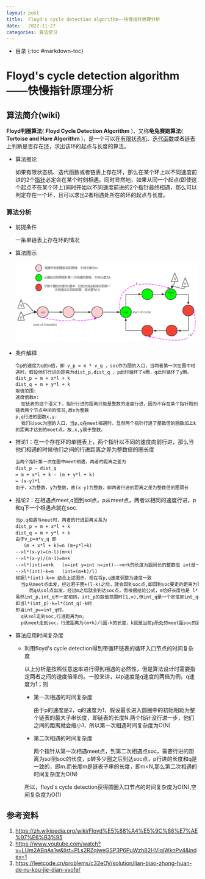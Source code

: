 ```yaml
---
layout: post
title:  Floyd's cycle detection algorithm——快慢指针原理分析
date:   2022-11-27 
categories: 算法学习
---
```

* 目录
{:toc #markdown-toc}

# Floyd's cycle detection algorithm——快慢指针原理分析

## 算法简介(wiki)

**Floyd判圈算法**( **Floyd Cycle Detection Algorithm** )，又称**龟兔赛跑算法**( **Tortoise and Hare Algorithm** )，是一个可以在[有限状态机](https://zh.m.wikipedia.org/wiki/有限状态机)、[迭代函数](https://zh.m.wikipedia.org/wiki/迭代函数)或者[链表](https://zh.m.wikipedia.org/wiki/链表)上判断是否存在[环](https://zh.m.wikipedia.org/wiki/環_(圖論))，求出该环的起点与长度的算法。

* 算法推论

  如果有限状态机、迭代函数或者链表上存在环，那么在某个环上以不同速度前进的2个[指针](https://zh.m.wikipedia.org/wiki/指针_(信息学))必定会在某个时刻相遇。同时显然地，如果从同一个起点(即使这个起点不在某个环上)同时开始以不同速度前进的2个指针最终相遇，那么可以判定存在一个环，且可以求出2者相遇处所在的环的起点与长度。

### 算法分析

* 前提条件

  一条单链表上存在环的情况 

* 算法图示

  <img src="https://raw.githubusercontent.com/hrers/hrers.github.io/gh-pages/_posts/%E7%AE%97%E6%B3%95%E5%AD%A6%E4%B9%A0/2022/11/27/image/FloydCircleDetetionAlgorithmAnalyse.png"/>

* 条件解释

  ```
  令p的速度为q的n倍，即 v_p = n * v_q ，soc作为圈的入口，当两者第一次在圈中相遇时，假设他们行进的距离为dist_p,dist_q ，p此时循环了x圈，q此时循环了y圈。
  dist_p = m + x*l + k 
  dist_q = m + y*l + k
  取值范围:
  速度倍数n:
  	在链表的这个语义下，指针行进的距离只能是整数的速度行进，因为不存在某个指针跑到链表两个节点中间的情况,故n为整数
  p,q行进的圈数x,y:
  	我们以soc为圈的入口，当p,q在meet相遇时，显然两个指针行进了整数倍的圈数加上k的距离才达到的meet点。故,x,y属于整数。
  ```

  

* 推论1：在一个存在环的单链表上，两个指针以不同的速度向前行进，那么当他们相遇的时候他们之间的行进距离之差为整数倍的圈长度

  ```latex
  当两个指针第一次在圈中meet相遇，两者的距离之差为
  dist_p - dist_q
  = m + x*l + k - (m + y*l + k)
  = (x-y)*l
  由于，x为整数，y为整数，故(x-y)为整数，即两者行进的距离之差为整数倍的圈周长
  ```

* 推论2：在相遇点meet,q回到sol点，p从meet点，两者以相同的速度行进，p和q下一个相遇点就在soc.

  ```latex
  当p,q相遇与meet时，两者的行进距离关系为
  dist_p = m + x*l + k 
  dist_q = m + y*l + k
  由于v_p=n*v_q 即
     (m + x*l + k)=n (m+y*l+k)
  -->l*(x-y)=(n-l)(m+k)
  -->l*(x-y)/(n-1)=m+k
  -->l*(int)=m+k   (x=int y=int n=int)-->m+k的长度为圆周长的整数倍 int是一个任意整数
  -->l*(int)-k=m   (int=(m+k)/l) 
  根据l*(int)-k=m 结合上述图示，现在将p,q速度调整为速度一致
  	当p从meet点出发，经过若干圈+(l-k)之后，就会回到soc点,即回到soc要走的距离为l*(int_p)-k
       而q从sol点出发，经过m之后就会到达soc点，而根据结论公式，m恰好长度也是 l*(int_q)-k
  虽然int_p,int_q不一定相同，int_p的取值范围时[1,∞),但int_q是一个定值即int_q=(m+k)/l
  即当l*(int_p)-k=l*(int_q)-k时
  即当int_p==int_q时，
  	q从sol走到soc,行进距离为m;
  	p从meet走到soc，行进距离为(m+k)/l圈-k的长度，k就是当前p所处的meet距soc的距离。当跑到(m+k)/l-1圈的时候回到meet点，再跑l-k就会到达soc点。
  ```

* 算法应用时间复杂度

  * 利用floyd's cycle detection得到带循环链表的循环入口节点的时间复杂度

    以上分析是按照任意速率进行得到相遇的必然性，但是算法设计时需要指定两者之间的速度倍率的。一般来讲，以p速度是q速度的两倍为例，q速度为1；则

    * 第一次相遇的时间复杂度

      由于p的速度是2，q的速度为1，假设最长进入圆圈中的初始相距为整个链表的最大子串长度，即链表的长度N.两个指针没行进一步，他们之间的距离就会缩小1，所以第一次相遇时间复杂度为O(N)

    * 第二次相遇的时间复杂度

      两个指针从第一次相遇meet点，到第二次相遇点soc，需要行进的距离为sol到soc的长度，p转多少圈之后到达soc点，p行进的长度和q是一致的，即m.而长度m是链表子串的长度，即m<N,那么第二次相遇的时间复杂度为O(N)

    所以，floyd's cycle detection获得圆圈入口节点的时间复杂度为O(N),空间复杂度为O(1)

  

## 参考资料

1. https://zh.wikipedia.org/wiki/Floyd%E5%88%A4%E5%9C%88%E7%AE%97%E6%B3%95
2. https://www.youtube.com/watch?v=LUm2ABqAs1w&list=PLs2RZqjweGSP3P6PuWzh82HViqjWknPv4&index=1
3. https://leetcode.cn/problems/c32eOV/solution/lian-biao-zhong-huan-de-ru-kou-jie-dian-vvofe/